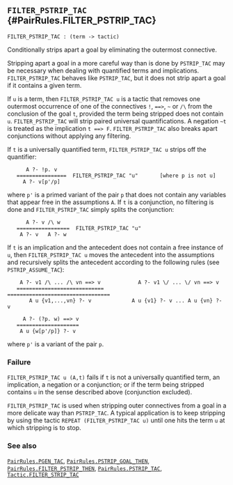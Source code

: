 ## `FILTER_PSTRIP_TAC` {#PairRules.FILTER_PSTRIP_TAC}


```
FILTER_PSTRIP_TAC : (term -> tactic)
```



Conditionally strips apart a goal by eliminating the outermost connective.


Stripping apart a goal in a more careful way than is done by `PSTRIP_TAC` may
be necessary when dealing with quantified terms and implications.
`FILTER_PSTRIP_TAC` behaves like `PSTRIP_TAC`, but it does not strip apart a
goal if it contains a given term.

If `u` is a term, then `FILTER_PSTRIP_TAC u` is a tactic that removes one
outermost occurrence of one of the connectives `!`, `==>`, `~` or `/\` from the
conclusion of the goal `t`, provided the term being stripped does not contain
`u`.  `FILTER_PSTRIP_TAC` will strip paired universal quantifications.
A negation `~t` is treated as the implication `t ==> F`.
`FILTER_PSTRIP_TAC` also breaks apart conjunctions without applying any
filtering.

If `t` is a universally quantified term, `FILTER_PSTRIP_TAC u`
strips off the quantifier:
    
          A ?- !p. v
       ================  FILTER_PSTRIP_TAC "u"       [where p is not u]
         A ?- v[p'/p]
    
where `p'` is a primed variant of the pair `p` that does not contain
any variables that appear free in the assumptions `A`.
If `t` is a conjunction, no filtering is done and `FILTER_PSTRIP_TAC` simply
splits the conjunction:
    
          A ?- v /\ w
       =================  FILTER_PSTRIP_TAC "u"
        A ?- v   A ?- w
    
If `t` is an implication and the antecedent does not contain
a free instance of `u`, then `FILTER_PSTRIP_TAC u` moves the antecedent into the
assumptions and recursively splits the antecedent according to the following
rules (see `PSTRIP_ASSUME_TAC`):
    
        A ?- v1 /\ ... /\ vn ==> v            A ?- v1 \/ ... \/ vn ==> v
       ============================        =================================
           A u {v1,...,vn} ?- v             A u {v1} ?- v ... A u {vn} ?- v
    
         A ?- (?p. w) ==> v
       ====================
        A u {w[p'/p]} ?- v
    
where `p'` is a variant of the pair `p`.

### Failure

`FILTER_PSTRIP_TAC u (A,t)` fails if `t` is not a universally quantified term,
an implication, a negation or a conjunction; or if the term being
stripped contains `u` in the sense described above (conjunction excluded).


`FILTER_PSTRIP_TAC` is used when stripping outer connectives from a goal in a
more delicate way than `PSTRIP_TAC`. A typical application is to keep
stripping by using the tactic `REPEAT (FILTER_PSTRIP_TAC u)`
until one hits the term `u` at which stripping is to stop.

### See also

[`PairRules.PGEN_TAC`](#PairRules.PGEN_TAC), [`PairRules.PSTRIP_GOAL_THEN`](#PairRules.PSTRIP_GOAL_THEN), [`PairRules.FILTER_PSTRIP_THEN`](#PairRules.FILTER_PSTRIP_THEN), [`PairRules.PSTRIP_TAC`](#PairRules.PSTRIP_TAC), [`Tactic.FILTER_STRIP_TAC`](#Tactic.FILTER_STRIP_TAC)

